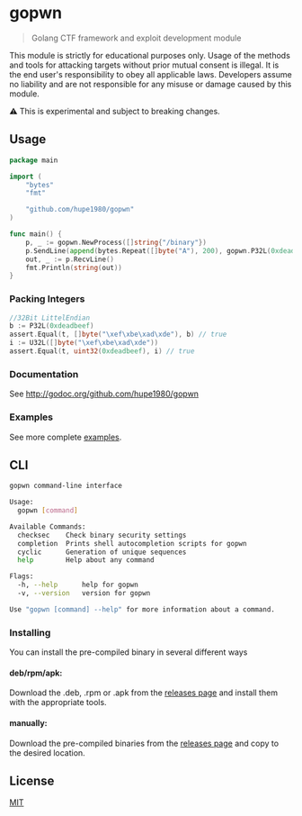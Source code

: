 # gopwn
> Golang CTF framework and exploit development module

This module is strictly for educational purposes only. Usage of the methods and tools for attacking targets without prior mutual consent is illegal. It is the end user's responsibility to obey all applicable laws. Developers assume no liability and are not responsible for any misuse or damage caused by this module.

:warning: This is experimental and subject to breaking changes.

## Usage
```go
package main

import (
	"bytes"
	"fmt"

	"github.com/hupe1980/gopwn"
)

func main() {
	p, _ := gopwn.NewProcess([]string{"/binary"})
	p.SendLine(append(bytes.Repeat([]byte("A"), 200), gopwn.P32L(0xdeadbeef)...))
	out, _ := p.RecvLine()
	fmt.Println(string(out))
}
```

### Packing Integers
```go
//32Bit LittelEndian
b := P32L(0xdeadbeef)
assert.Equal(t, []byte("\xef\xbe\xad\xde"), b) // true
i := U32L([]byte("\xef\xbe\xad\xde"))
assert.Equal(t, uint32(0xdeadbeef), i) // true
```

### Documentation
See http://godoc.org/github.com/hupe1980/gopwn

### Examples
See more complete [examples](https://github.com/hupe1980/exploit-exercises/tree/main/exploits/go).

## CLI
```bash
gopwn command-line interface

Usage:
  gopwn [command]

Available Commands:
  checksec    Check binary security settings
  completion  Prints shell autocompletion scripts for gopwn
  cyclic      Generation of unique sequences
  help        Help about any command

Flags:
  -h, --help      help for gopwn
  -v, --version   version for gopwn

Use "gopwn [command] --help" for more information about a command.
```

### Installing
You can install the pre-compiled binary in several different ways

#### deb/rpm/apk:
Download the .deb, .rpm or .apk from the [releases page](https://github.com/hupe1980/gopwn/releases) and install them with the appropriate tools.

#### manually:
Download the pre-compiled binaries from the [releases page](https://github.com/hupe1980/gopwn/releases) and copy to the desired location.

## License
[MIT](LICENCE)
